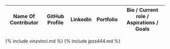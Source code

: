 | Name Of Contributor | GitHub Profile | LinkedIn |  Portfolio | Bio / Current role / Aspirations / Goals |
| - | - | - | - | - |
{% include vinzvinci.md %}
{% include jpzs444.md   %}
 
